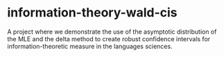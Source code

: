# information-theory-wald-cis
A project where we demonstrate the use of the asymptotic distribution of the MLE and the delta method to create robust confidence intervals for information-theoretic measure in the languages sciences.
